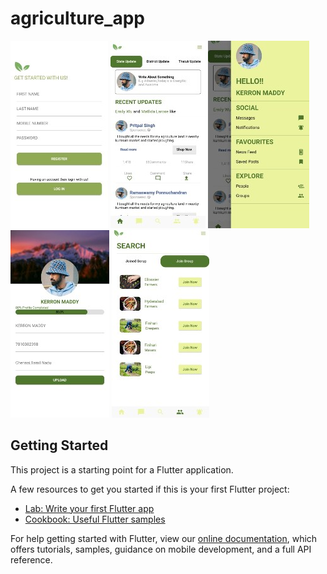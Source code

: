 # agriculture_app
![Alt text](login1.jpg?raw=true "Login Screen")
![Alt text](home1.jpg?raw=true "Home Screen")
![Alt text](drawer1.jpg?raw=true "Drawer Screen")
![Alt text](profile1.jpg?raw=true "Profile Screen")
![Alt text](search1.jpg?raw=true "Search Screen")

## Getting Started

This project is a starting point for a Flutter application.

A few resources to get you started if this is your first Flutter project:

- [Lab: Write your first Flutter app](https://flutter.dev/docs/get-started/codelab)
- [Cookbook: Useful Flutter samples](https://flutter.dev/docs/cookbook)

For help getting started with Flutter, view our
[online documentation](https://flutter.dev/docs), which offers tutorials,
samples, guidance on mobile development, and a full API reference.
